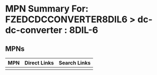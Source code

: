 



# MPN Summary For: FZEDCDCCONVERTER8DIL6 > dc-dc-converter : 8DIL-6

## MPNs
  

|MPN|Direct Links|Search Links|
| :--- | :--- | :--- |
||||
